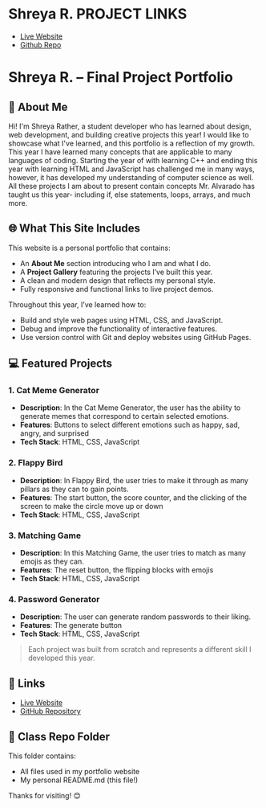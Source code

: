 # Shreya R. PROJECT LINKS
- [Live Website](https://srathaurgh.github.io/Final-Project/)
- [Github Repo](https://github.com/srathaurgh/Final-Project)
  
# Shreya R. – Final Project Portfolio

## 👋 About Me
Hi! I'm Shreya Rather, a student developer who has learned about design, web development, and building creative projects this year! I would like to showcase what I've learned, and this portfolio is a reflection of my growth. This year I have learned many concepts that are applicable to many languages of coding. Starting the year of with learning C++ and ending this year with learning HTML and JavaScript has challenged me in many ways, however, it has developed my understanding of computer science as well. All these projects I am about to present contain concepts Mr. Alvarado has taught us this year- including if, else statements, loops, arrays, and much more.

## 🌐 What This Site Includes
This website is a personal portfolio that contains:
- An **About Me** section introducing who I am and what I do.
- A **Project Gallery** featuring the projects I’ve built this year.
- A clean and modern design that reflects my personal style.
- Fully responsive and functional links to live project demos.

Throughout this year, I’ve learned how to:
- Build and style web pages using HTML, CSS, and JavaScript.
- Debug and improve the functionality of interactive features.
- Use version control with Git and deploy websites using GitHub Pages.

## 💻 Featured Projects
### 1. Cat Meme Generator
- **Description**: In the Cat Meme Generator, the user has the ability to generate memes that correspond to certain selected emotions.
- **Features**: Buttons to select different emotions such as happy, sad, angry, and surprised
- **Tech Stack**: HTML, CSS, JavaScript

### 2. Flappy Bird
- **Description**: In Flappy Bird, the user tries to make it through as many pillars as they can to gain points.
- **Features**: The start button, the score counter, and the clicking of the screen to make the circle move up or down
- **Tech Stack**: HTML, CSS, JavaScript

### 3. Matching Game
- **Description**: In this Matching Game, the user tries to match as many emojis as they can.
- **Features**: The reset button, the flipping blocks with emojis
- **Tech Stack**: HTML, CSS, JavaScript

### 4. Password Generator
- **Description**: The user can generate random passwords to their liking.
- **Features**: The generate button
- **Tech Stack**: HTML, CSS, JavaScript

> Each project was built from scratch and represents a different skill I developed this year.

## 🔗 Links
- [Live Website](https://srathaurgh.github.io/Final-Project/)
- [GitHub Repository](https://github.com/srathaurgh/Final-Project)

## 📁 Class Repo Folder
This folder contains:
- All files used in my portfolio website
- My personal README.md (this file!)

Thanks for visiting! 😊

